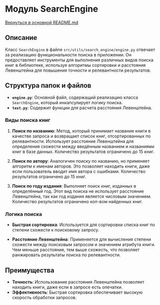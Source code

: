 # Модуль SearchEngine

[Вернуться в основной README.md](/README.md)

## Описание

Класс `SearchEngine` в файле `src/utils/search_engine/engine.py` отвечает за реализацию функциональности поиска в приложении. Он предоставляет инструменты для выполнения различных видов поиска книг в библиотеке, используя алгоритмы сортировки и расстояния Левенштейна для повышения точности и релевантности результатов.

## Структура папок и файлов

- **`engine.py`**: Основной файл, содержащий реализацию класса `SearchEngine`, который инкапсулирует логику поиска.
- **`text.py`**: Содержит функции для расчета расстояния Левенштейна.

### Виды поиска книг

1. **Поиск по названию**: Метод, который принимает название книги в качестве запроса и возвращает список книг, отсортированных по релевантности. Использует расстояние Левенштейна для определения схожести между введённым названием и названиями книг в базе данных. Количество результатов ограничено до 15 книг.

2. **Поиск по автору**: Аналогичен поиску по названию, но применяет алгоритм к именам авторов. Это позволяет находить книги, даже если пользователь вводит имя автора с ошибками. Количество результатов ограничено до 15 книг.

3. **Поиск по году издания**: Выполняет поиск книг, изданных в определённый год. Этот вид поиска не использует расстояние Левенштейна, так как год издания является числовым значением. Количество результатов ограничено кол-вом найденных книг.

### Логика поиска

- **Быстрая сортировка**: Используется для сортировки списка книг по степени схожести к поисковому запросу.

- **Расстояние Левенштейна**: Применяется для вычисления степени схожести между поисковым запросом и значением атрибута книги. Чем меньше расстояние, тем выше схожесть, что позволяет ранжировать результаты поиска по релевантности.

## Преимущества

- **Точность**: Использование расстояния Левенштейна позволяет находить книги, даже если в запросе есть опечатки.
- **Эффективность**: Быстрая сортировка обеспечивает высокую скорость обработки запросов.
